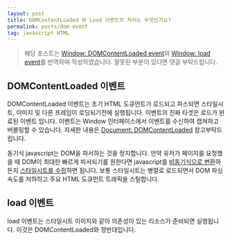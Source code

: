 ```yaml
---
layout: post
title: DOMContentLoaded 와 Load 이벤트의 차이는 무엇인가요?
permalink: posts/dom-event
tag: javascript HTML
---
```


> 해당 포스트는 [Window: DOMContentLoaded event](https://developer.mozilla.org/en-US/docs/Web/API/Window/DOMContentLoaded_event)와 [Window: load event](https://developer.mozilla.org/en-US/docs/Web/API/Window/load_event)를 번역하여 작성하였습니다. 잘못된 부분이 있다면 댓글 부탁드립니다.

## DOMContentLoaded 이벤트

DOMContentLoaded 이벤트는 초기 HTML 도큐먼트가 로드되고 파스되면 스타일시트, 이미지 및 다른 프레임이 로딩되기전에 실행됩니다.
이벤트의 진짜 타겟은 로드가 완료된 이벤트 입니다. 이벤트는 Window 인터페이스에서 이벤트를 수신하여 캡쳐하고 버블링할 수 있습니다. 자세한 내용은 [Document: DOMContentLoaded](https://developer.mozilla.org/en-US/docs/Web/API/Document/DOMContentLoaded_event) 참고부탁드립니다.

동기식 javascript는 DOM을 파서하는 것을 정지합니다. 만약 유저가 페이지를 요청했을 때 DOM이 최대한 빠르게 파서되기를 원한다면 javascript를 [비동기식으로 변환](https://developer.mozilla.org/en-US/docs/Web/API/XMLHttpRequest/Synchronous_and_Asynchronous_Requests)하든지 [스타일시트를 수정](https://developers.google.com/speed/docs/insights/OptimizeCSSDelivery)하면 됩니다. 보통 스타일시트는 병렬로 로드되면서 DOM 파싱속도를 저하하고 주요 HTML 도큐먼트 트래픽을 스틸합니다.

## load 이벤트

load 이벤트는 스타일시트 이미지와 같이 의존성이 있는 리소스가 준비되면 실행됩니다. 이것은 DOMContentLoaded와 정반대입니다.
